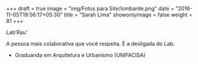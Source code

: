 +++
draft = true
image = "img/Fotos para Site/lombarde.png"
date = "2016-11-05T19:56:17+05:30"
title = "Sarah Lima"
showonlyimage = false
weight = 81
+++

<!--more-->
Lab’Rau’

A pessoa mais colaborativa que você respeita. É a desligada do Lab.

* Graduanda em Arquitetura e Urbanismo (UNIFACISA)
